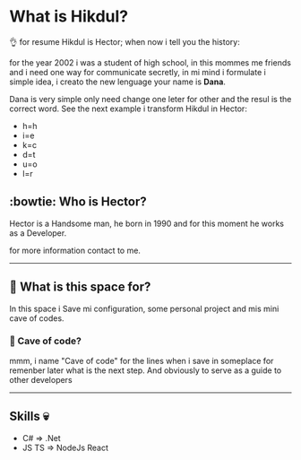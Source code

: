 # What is Hikdul?   

:ok_hand: for resume Hikdul is Hector; when now i tell you the history:

for the year 2002 i was a student of high school, in this mommes me friends and i need one way for communicate secretly, in mi mind i formulate i simple idea, i creato the new lenguage your name is **Dana**.

Dana is very simple only need change one leter for other and the resul is the correct word. See the next example i transform Hikdul in Hector:

<ul>
    <li>h=h</li>
    <li>i=e</li>
    <li>k=c</li>
    <li>d=t</li>
    <li>u=o</li>
    <li>l=r</li>
</ul>

## :bowtie: Who is Hector?
 
 Hector is a Handsome man, he born in 1990 and for this moment he works as a Developer.

 for more information contact to me.
___
 ## :beer: What is this space for?

 In this space i Save mi configuration, some personal project and mis mini cave of codes.


 ### :beers: Cave of code?

 mmm, i name "Cave of code" for the lines when i save in someplace for remenber later what is the next step. And obviously to serve as a guide to other developers

 ---
 ## Skills :skull:

 <ul>
 <li>C# => .Net</li>
 <li>JS TS => NodeJs React</li>
 </ul>